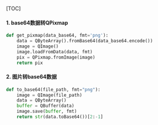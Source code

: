 [TOC]



#### 1. base64数据转QPixmap
```python
def get_pixmap(data_base64, fmt='png'):
    data = QByteArray().fromBase64(data_base64.encode())
    image = QImage()
    image.loadFromData(data, fmt)
    pix = QPixmap.fromImage(image)
    return pix
```

#### 2. 图片转base64数据
```python
def to_base64(file_path, fmt="png"):
    image = QImage(file_path)
    data = QByteArray()
    buffer = QBuffer(data)
    image.save(buffer, fmt)
    return str(data.toBase64())[2:-1]
```